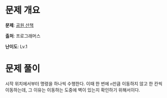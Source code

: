 # 문제 개요

**문제**: [공원 산책](https://school.programmers.co.kr/learn/courses/30/lessons/172928)

**출처**: 프로그래머스

**난이도**: Lv.1

# 문제 풀이

시작 위치에서부터 명령을 하나씩 수행한다. 이때 한 번에 `n`만큼 이동하지 않고 한 칸씩 이동하는데, 그 이유는 이동하는 도중에 벽이 있는지 확인하기 위해서이다.
